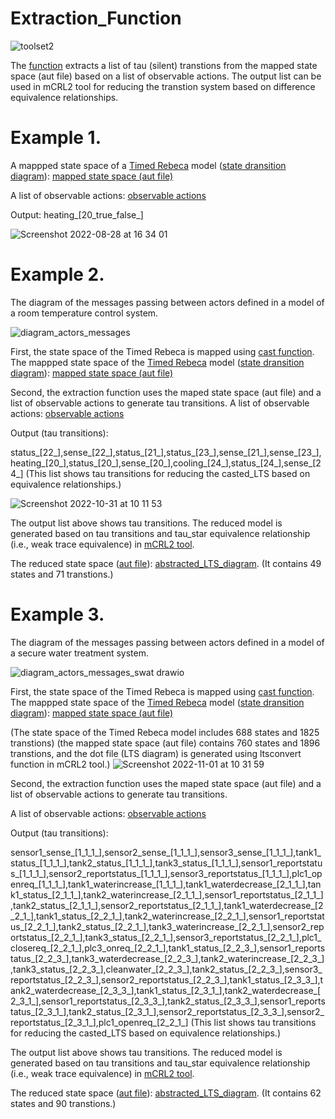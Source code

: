 # Extraction_Function


![toolset2](https://user-images.githubusercontent.com/45528113/199018279-066288d4-5203-4760-9954-371946a72510.jpg)




The <a href="https://github.com/fereidoun-moradi/Extraction_Function/blob/main/extraction_function">function</a> extracts a list of tau (silent) transtions 
from the mapped state space (aut file) based on a list of observable actions. The output list can be used in mCRL2 tool for reducing the transtion system based on difference equivalence relationships.


# Example 1.
A mappped state space of a <a href="https://github.com/fereidoun-moradi/Abstraction-tool/blob/main/RV-Example.rebeca">Timed Rebeca</a> model (<a href="https://github.com/fereidoun-moradi/cast_function/blob/main/RV_Example.png">state dransition diagram</a>): <a href="https://github.com/fereidoun-moradi/cast_function/blob/main/castfile.aut">mapped state space (aut file)</a>

A list of observable actions:  <a href="https://github.com/fereidoun-moradi/Extraction_Function/blob/main/observable_actions.txt">observable actions</a>

Output: heating_[20_true_false_]


![Screenshot 2022-08-28 at 16 34 01](https://user-images.githubusercontent.com/45528113/187079441-b0a7669a-6f8a-48f2-bb1d-fc9182e52985.png)

# Example 2.
The diagram of the messages passing between actors defined in a model of a room temperature control system.

![diagram_actors_messages](https://user-images.githubusercontent.com/45528113/198962230-89231591-082f-4591-b449-b58471ea3488.jpg)

First, the state space of the Timed Rebeca is mapped using <a href="https://github.com/fereidoun-moradi/cast_function/blob/main/OneRoomTemp_mode.rebeca">cast function</a>.
The mappped state space of the <a href="https://github.com/fereidoun-moradi/cast_function/blob/main/OneRoomTemp_mode.rebeca">Timed Rebeca</a> model (<a href="https://github.com/fereidoun-moradi/cast_function/blob/main/state_transition_diagram.png">state dransition diagram</a>): <a href="https://github.com/fereidoun-moradi/cast_function/blob/main/castfile_exp2.aut">mapped state space (aut file)</a>


Second, the extraction function uses the maped state space (aut file) and a list of observable actions to generate tau transitions. 
A list of observable actions:  <a href="https://github.com/fereidoun-moradi/Extraction_Function/blob/main/observable_actions_exp2.txt">observable actions</a>

Output (tau transitions): 

status_[22_],sense_[22_],status_[21_],status_[23_],sense_[21_],sense_[23_],heating_[20_],status_[20_],sense_[20_],cooling_[24_],status_[24_],sense_[24_]
(This list shows tau transitions for reducing the casted_LTS based on equivalence relationships.)


![Screenshot 2022-10-31 at 10 11 53](https://user-images.githubusercontent.com/45528113/198972831-22fd55fc-ffb1-442d-b6e4-eca6a1a7b06c.png)


The output list above shows tau transitions.
The reduced model is generated based on tau transitions and tau_star equivalence relationship (i.e., weak trace equivalence) in <a href="https://github.com/fereidoun-moradi/mCRL2">mCRL2 tool</a>.

The reduced state space (<a href="https://github.com/fereidoun-moradi/extraction_Function/blob/main/OneRoomTemp_mode_casted_tau_star.lts">aut file</a>): <a href="https://github.com/fereidoun-moradi/extraction_Function/blob/main/abstracted_LTS_exp2.png">abstracted_LTS_diagram</a>. (It contains 49 states and 71 transtions.)


# Example 3.
The diagram of the messages passing between actors defined in a model of a secure water treatment system.

![diagram_actors_messages_swat drawio](https://user-images.githubusercontent.com/45528113/199199300-2946742b-285a-46f4-b825-2d81adfcd6ee.png)

First, the state space of the Timed Rebeca is mapped using <a href="https://github.com/fereidoun-moradi/cast_function/blob/main/OneRoomTemp_mode.rebeca">cast function</a>.
The mappped state space of the <a href="https://github.com/fereidoun-moradi/cast_function/blob/main/SWaT_Time_WithoutAttacks.rebeca">Timed Rebeca</a> model (<a href="https://github.com/fereidoun-moradi/cast_function/blob/main/SWaT_Time_WithoutAttacks.pdf">state dransition diagram</a>): <a href="https://github.com/fereidoun-moradi/cast_function/blob/main/castfile_exp3.aut">mapped state space (aut file)</a>

(The state space of the Timed Rebeca model includes 688 states and 1825 transtions)
(the mapped state space (aut file) contains 760 states and 1896 transtions, and the dot file (LTS diagram) is generated using ltsconvert function in mCRL2 tool.)
![Screenshot 2022-11-01 at 10 31 59](https://user-images.githubusercontent.com/45528113/199203830-1efc2b37-976d-4a3d-8807-baec7d2ff869.png)


Second, the extraction function uses the maped state space (aut file) and a list of observable actions to generate tau transitions. 

A list of observable actions:  <a href="https://github.com/fereidoun-moradi/Extraction_Function/blob/main/observable_actions_exp3.txt">observable actions</a>

Output (tau transitions): 

sensor1_sense_[1_1_1_],sensor2_sense_[1_1_1_],sensor3_sense_[1_1_1_],tank1_status_[1_1_1_],tank2_status_[1_1_1_],tank3_status_[1_1_1_],sensor1_reportstatus_[1_1_1_],sensor2_reportstatus_[1_1_1_],sensor3_reportstatus_[1_1_1_],plc1_openreq_[1_1_1_],tank1_waterincrease_[1_1_1_],tank1_waterdecrease_[2_1_1_],tank1_status_[2_1_1_],tank2_waterincrease_[2_1_1_],sensor1_reportstatus_[2_1_1_],tank2_status_[2_1_1_],sensor2_reportstatus_[2_1_1_],tank1_waterdecrease_[2_2_1_],tank1_status_[2_2_1_],tank2_waterincrease_[2_2_1_],sensor1_reportstatus_[2_2_1_],tank2_status_[2_2_1_],tank3_waterincrease_[2_2_1_],sensor2_reportstatus_[2_2_1_],tank3_status_[2_2_1_],sensor3_reportstatus_[2_2_1_],plc1_closereq_[2_2_1_],plc3_onreq_[2_2_1_],tank1_status_[2_2_3_],sensor1_reportstatus_[2_2_3_],tank3_waterdecrease_[2_2_3_],tank2_waterincrease_[2_2_3_],tank3_status_[2_2_3_],cleanwater_[2_2_3_],tank2_status_[2_2_3_],sensor3_reportstatus_[2_2_3_],sensor2_reportstatus_[2_2_3_],tank1_status_[2_3_3_],tank2_waterdecrease_[2_3_3_],tank1_status_[2_3_1_],tank2_waterdecrease_[2_3_1_],sensor1_reportstatus_[2_3_3_],tank2_status_[2_3_3_],sensor1_reportstatus_[2_3_1_],tank2_status_[2_3_1_],sensor2_reportstatus_[2_3_3_],sensor2_reportstatus_[2_3_1_],plc1_openreq_[2_2_1_]
(This list shows tau transitions for reducing the casted_LTS based on equivalence relationships.)

The output list above shows tau transitions.
The reduced model is generated based on tau transitions and tau_star equivalence relationship (i.e., weak trace equivalence) in <a href="https://github.com/fereidoun-moradi/mCRL2">mCRL2 tool</a>.

The reduced state space (<a href="https://github.com/fereidoun-moradi/extraction_Function/blob/main/SWaT_Time_WithoutAttacks_casted_v2_tau_star.lts">aut file</a>): <a href="https://github.com/fereidoun-moradi/extraction_Function/blob/main/reduced_state_space_swat.png">abstracted_LTS_diagram</a>. (It contains 62 states and 90 transtions.)

